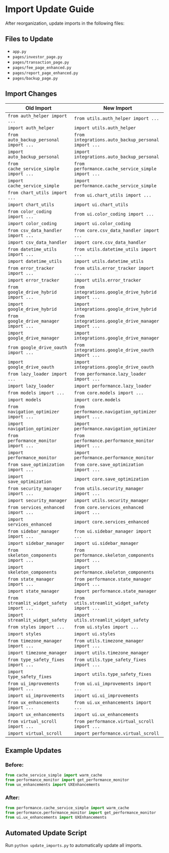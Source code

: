 # Import Update Guide

After reorganization, update imports in the following files:

## Files to Update
- `app.py`
- `pages/investor_page.py`
- `pages/transaction_page.py`
- `pages/fee_page_enhanced.py`
- `pages/report_page_enhanced.py`
- `pages/backup_page.py`

## Import Changes

| Old Import | New Import |
|------------|------------|
| `from auth_helper import ...` | `from utils.auth_helper import ...` |
| `import auth_helper` | `import utils.auth_helper` |
| `from auto_backup_personal import ...` | `from integrations.auto_backup_personal import ...` |
| `import auto_backup_personal` | `import integrations.auto_backup_personal` |
| `from cache_service_simple import ...` | `from performance.cache_service_simple import ...` |
| `import cache_service_simple` | `import performance.cache_service_simple` |
| `from chart_utils import ...` | `from ui.chart_utils import ...` |
| `import chart_utils` | `import ui.chart_utils` |
| `from color_coding import ...` | `from ui.color_coding import ...` |
| `import color_coding` | `import ui.color_coding` |
| `from csv_data_handler import ...` | `from core.csv_data_handler import ...` |
| `import csv_data_handler` | `import core.csv_data_handler` |
| `from datetime_utils import ...` | `from utils.datetime_utils import ...` |
| `import datetime_utils` | `import utils.datetime_utils` |
| `from error_tracker import ...` | `from utils.error_tracker import ...` |
| `import error_tracker` | `import utils.error_tracker` |
| `from google_drive_hybrid import ...` | `from integrations.google_drive_hybrid import ...` |
| `import google_drive_hybrid` | `import integrations.google_drive_hybrid` |
| `from google_drive_manager import ...` | `from integrations.google_drive_manager import ...` |
| `import google_drive_manager` | `import integrations.google_drive_manager` |
| `from google_drive_oauth import ...` | `from integrations.google_drive_oauth import ...` |
| `import google_drive_oauth` | `import integrations.google_drive_oauth` |
| `from lazy_loader import ...` | `from performance.lazy_loader import ...` |
| `import lazy_loader` | `import performance.lazy_loader` |
| `from models import ...` | `from core.models import ...` |
| `import models` | `import core.models` |
| `from navigation_optimizer import ...` | `from performance.navigation_optimizer import ...` |
| `import navigation_optimizer` | `import performance.navigation_optimizer` |
| `from performance_monitor import ...` | `from performance.performance_monitor import ...` |
| `import performance_monitor` | `import performance.performance_monitor` |
| `from save_optimization import ...` | `from core.save_optimization import ...` |
| `import save_optimization` | `import core.save_optimization` |
| `from security_manager import ...` | `from utils.security_manager import ...` |
| `import security_manager` | `import utils.security_manager` |
| `from services_enhanced import ...` | `from core.services_enhanced import ...` |
| `import services_enhanced` | `import core.services_enhanced` |
| `from sidebar_manager import ...` | `from ui.sidebar_manager import ...` |
| `import sidebar_manager` | `import ui.sidebar_manager` |
| `from skeleton_components import ...` | `from performance.skeleton_components import ...` |
| `import skeleton_components` | `import performance.skeleton_components` |
| `from state_manager import ...` | `from performance.state_manager import ...` |
| `import state_manager` | `import performance.state_manager` |
| `from streamlit_widget_safety import ...` | `from utils.streamlit_widget_safety import ...` |
| `import streamlit_widget_safety` | `import utils.streamlit_widget_safety` |
| `from styles import ...` | `from ui.styles import ...` |
| `import styles` | `import ui.styles` |
| `from timezone_manager import ...` | `from utils.timezone_manager import ...` |
| `import timezone_manager` | `import utils.timezone_manager` |
| `from type_safety_fixes import ...` | `from utils.type_safety_fixes import ...` |
| `import type_safety_fixes` | `import utils.type_safety_fixes` |
| `from ui_improvements import ...` | `from ui.ui_improvements import ...` |
| `import ui_improvements` | `import ui.ui_improvements` |
| `from ux_enhancements import ...` | `from ui.ux_enhancements import ...` |
| `import ux_enhancements` | `import ui.ux_enhancements` |
| `from virtual_scroll import ...` | `from performance.virtual_scroll import ...` |
| `import virtual_scroll` | `import performance.virtual_scroll` |


## Example Updates

### Before:
```python
from cache_service_simple import warm_cache
from performance_monitor import get_performance_monitor
from ux_enhancements import UXEnhancements
```

### After:
```python
from performance.cache_service_simple import warm_cache
from performance.performance_monitor import get_performance_monitor
from ui.ux_enhancements import UXEnhancements
```

## Automated Update Script
Run `python update_imports.py` to automatically update all imports.

